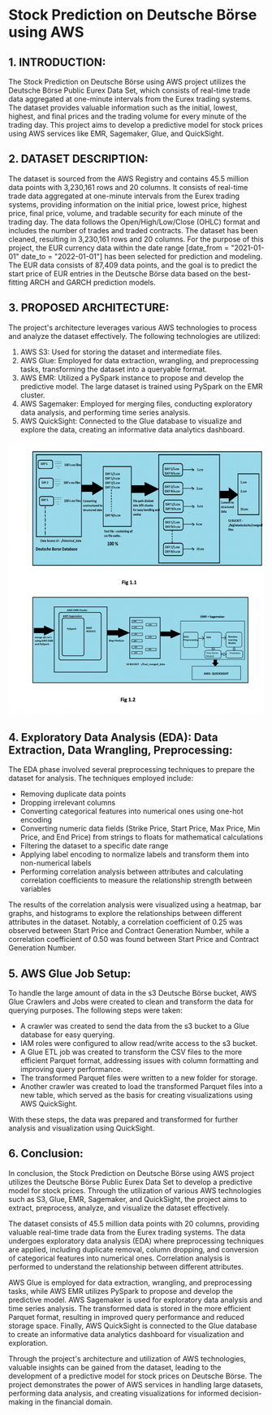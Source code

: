 # Stock Prediction on Deutsche Börse using AWS

## 1. INTRODUCTION:
The Stock Prediction on Deutsche Börse using AWS project utilizes the Deutsche Börse Public Eurex Data Set, which consists of real-time trade data aggregated at one-minute intervals from the Eurex trading systems. The dataset provides valuable information such as the initial, lowest, highest, and final prices and the trading volume for every minute of the trading day. This project aims to develop a predictive model for stock prices using AWS services like EMR, Sagemaker, Glue, and QuickSight.


## 2. DATASET DESCRIPTION:
The dataset is sourced from the AWS Registry and contains 45.5 million data points with 3,230,161 rows and 20 columns. It consists of real-time trade data aggregated at one-minute intervals from the Eurex trading systems, providing information on the initial price, lowest price, highest price, final price, volume, and tradable security for each minute of the trading day. The data follows the Open/High/Low/Close (OHLC) format and includes the number of trades and traded contracts. The dataset has been cleaned, resulting in 3,230,161 rows and 20 columns. For the purpose of this project, the EUR currency data within the date range [date_from = "2021-01-01" date_to = "2022-01-01"] has been selected for prediction and modeling. The EUR data consists of 87,409 data points, and the goal is to predict the start price of EUR entries in the Deutsche Börse data based on the best-fitting ARCH and GARCH prediction models.

## 3. PROPOSED ARCHITECTURE: 

The project's architecture leverages various AWS technologies to process and analyze the dataset effectively. The following technologies are utilized:

1. AWS S3: Used for storing the dataset and intermediate files.
2. AWS Glue: Employed for data extraction, wrangling, and preprocessing tasks, transforming the dataset into a queryable format.
3. AWS EMR: Utilized a PySpark instance to propose and develop the predictive model. The large dataset is trained using PySpark on the EMR cluster.
4. AWS Sagemaker: Employed for merging files, conducting exploratory data analysis, and performing time series analysis.
5. AWS QuickSight: Connected to the Glue database to visualize and explore the data, creating an informative data analytics dashboard.


![architecture](/pic.png)

## 4. Exploratory Data Analysis (EDA): Data Extraction, Data Wrangling, Preprocessing:

The EDA phase involved several preprocessing techniques to prepare the dataset for analysis. The techniques employed include:

- Removing duplicate data points
- Dropping irrelevant columns
- Converting categorical features into numerical ones using one-hot encoding
- Converting numeric data fields (Strike Price, Start Price, Max Price, Min Price, and End Price) from strings to floats for mathematical calculations
- Filtering the dataset to a specific date range
- Applying label encoding to normalize labels and transform them into non-numerical labels
- Performing correlation analysis between attributes and calculating correlation coefficients to measure the relationship strength between variables

The results of the correlation analysis were visualized using a heatmap, bar graphs, and histograms to explore the relationships between different attributes in the dataset. Notably, a correlation coefficient of 0.25 was observed between Start Price and Contract Generation Number, while a correlation coefficient of 0.50 was found between Start Price and Contract Generation Number.


## 5. AWS Glue Job Setup:

To handle the large amount of data in the s3 Deutsche Börse bucket, AWS Glue Crawlers and Jobs were created to clean and transform the data for querying purposes. The following steps were taken:

- A crawler was created to send the data from the s3 bucket to a Glue database for easy querying.
- IAM roles were configured to allow read/write access to the s3 bucket.
- A Glue ETL job was created to transform the CSV files to the more efficient Parquet format, addressing issues with column formatting and improving query performance.
- The transformed Parquet files were written to a new folder for storage.
- Another crawler was created to load the transformed Parquet files into a new table, which served as the basis for creating visualizations using AWS QuickSight.

With these steps, the data was prepared and transformed for further analysis and visualization using QuickSight.

## 6. Conclusion:

In conclusion, the Stock Prediction on Deutsche Börse using AWS project utilizes the Deutsche Börse Public Eurex Data Set to develop a predictive model for stock prices. Through the utilization of various AWS technologies such as S3, Glue, EMR, Sagemaker, and QuickSight, the project aims to extract, preprocess, analyze, and visualize the dataset effectively.

The dataset consists of 45.5 million data points with 20 columns, providing valuable real-time trade data from the Eurex trading systems. The data undergoes exploratory data analysis (EDA) where preprocessing techniques are applied, including duplicate removal, column dropping, and conversion of categorical features into numerical ones. Correlation analysis is performed to understand the relationship between different attributes.

AWS Glue is employed for data extraction, wrangling, and preprocessing tasks, while AWS EMR utilizes PySpark to propose and develop the predictive model. AWS Sagemaker is used for exploratory data analysis and time series analysis. The transformed data is stored in the more efficient Parquet format, resulting in improved query performance and reduced storage space. Finally, AWS QuickSight is connected to the Glue database to create an informative data analytics dashboard for visualization and exploration.

Through the project's architecture and utilization of AWS technologies, valuable insights can be gained from the dataset, leading to the development of a predictive model for stock prices on Deutsche Börse. The project demonstrates the power of AWS services in handling large datasets, performing data analysis, and creating visualizations for informed decision-making in the financial domain.
